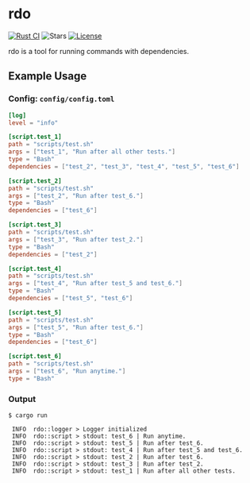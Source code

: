 # rdo

[![Rust CI](https://github.com/nseguin42/rdo/actions/workflows/rust-ci.yaml/badge.svg)](https://github.com/nseguin42/rdo/actions/workflows/rust-ci.yaml)
![Stars](https://img.shields.io/github/stars/nseguin42/rdo)
[![License](https://img.shields.io/github/license/nseguin42/rdo)](https://github.com/nseguin42/rdo/blob/main/LICENSE)

rdo is a tool for running commands with dependencies.

## Example Usage

### Config: `config/config.toml`

```toml
[log]
level = "info"

[script.test_1]
path = "scripts/test.sh"
args = ["test_1", "Run after all other tests."]
type = "Bash"
dependencies = ["test_2", "test_3", "test_4", "test_5", "test_6"]

[script.test_2]
path = "scripts/test.sh"
args = ["test_2", "Run after test_6."]
type = "Bash"
dependencies = ["test_6"]

[script.test_3]
path = "scripts/test.sh"
args = ["test_3", "Run after test_2."]
type = "Bash"
dependencies = ["test_2"]

[script.test_4]
path = "scripts/test.sh"
args = ["test_4", "Run after test_5 and test_6."]
type = "Bash"
dependencies = ["test_5", "test_6"]

[script.test_5]
path = "scripts/test.sh"
args = ["test_5", "Run after test_6."]
type = "Bash"
dependencies = ["test_6"]

[script.test_6]
path = "scripts/test.sh"
args = ["test_6", "Run anytime."]
type = "Bash"
```

### Output

```
$ cargo run

 INFO  rdo::logger > Logger initialized
 INFO  rdo::script > stdout: test_6 | Run anytime.
 INFO  rdo::script > stdout: test_5 | Run after test_6.
 INFO  rdo::script > stdout: test_4 | Run after test_5 and test_6.
 INFO  rdo::script > stdout: test_2 | Run after test_6.
 INFO  rdo::script > stdout: test_3 | Run after test_2.
 INFO  rdo::script > stdout: test_1 | Run after all other tests.
```